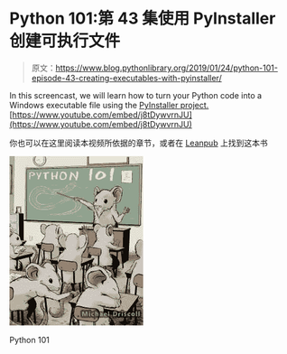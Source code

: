 # Python 101:第 43 集使用 PyInstaller 创建可执行文件

> 原文：<https://www.blog.pythonlibrary.org/2019/01/24/python-101-episode-43-creating-executables-with-pyinstaller/>

In this screencast, we will learn how to turn your Python code into a Windows executable file using the [PyInstaller project.](https://www.pyinstaller.org/) [https://www.youtube.com/embed/j8tDywvrnJU](https://www.youtube.com/embed/j8tDywvrnJU)

你也可以在这里阅读本视频所依据的章节，或者在 [Leanpub](https://leanpub.com/python_101) 上找到这本书

[![Python 101 cover](img/4ae2f9205f7dc936a68034f424df112f.png)](https://leanpub.com/python_101)

Python 101